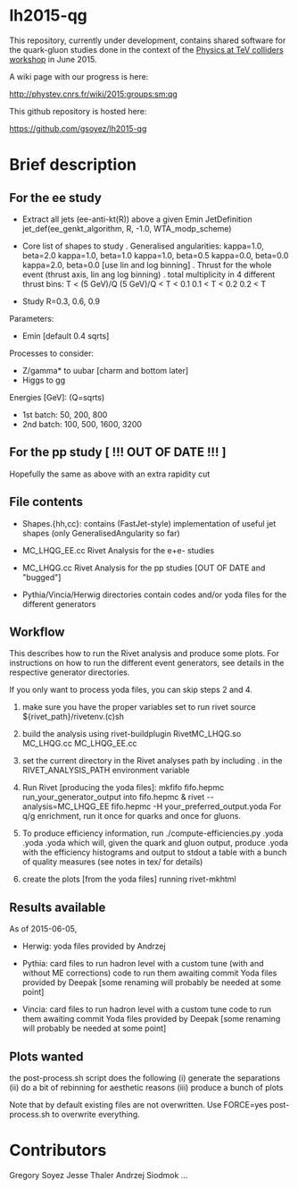 lh2015-qg
=========

This repository, currently under development, contains shared software
for the quark-gluon studies done in the context of the [Physics at TeV
colliders workshop](http://phystev.cnrs.fr/) in June 2015.

A wiki page with our progress is here:

http://phystev.cnrs.fr/wiki/2015:groups:sm:qg

This github repository is hosted here:

https://github.com/gsoyez/lh2015-qg


Brief description
=================

For the ee study
----------------

- Extract all jets (ee-anti-kt(R)) above a given Emin
  JetDefinition jet_def(ee_genkt_algorithm, R, -1.0, WTA_modp_scheme)

- Core list of shapes to study
    . Generalised angularities:
        kappa=1.0, beta=2.0
        kappa=1.0, beta=1.0
        kappa=1.0, beta=0.5
        kappa=0.0, beta=0.0
        kappa=2.0, beta=0.0
        [use lin and log binning]
    . Thrust for the whole event (thrust axis, lin ang log binning)
    . total multiplicity in 4 different thrust bins:
        T < (5 GeV)/Q
        (5 GeV)/Q < T < 0.1
        0.1 < T < 0.2
        0.2 < T

- Study R=0.3, 0.6, 0.9

Parameters:
 - Emin [default 0.4 sqrts]

Processes to consider:
 - Z/gamma* to uubar [charm and bottom later]
 - Higgs to gg

Energies [GeV]: (Q=sqrts)
 - 1st batch: 50, 200, 800
 - 2nd batch: 100, 500, 1600, 3200

For the pp study [ !!! OUT OF DATE !!! ]
----------------

Hopefully the same as above with an extra rapidity cut

File contents
-------------

- Shapes.{hh,cc}: contains (FastJet-style) implementation of useful
  jet shapes (only GeneralisedAngularity so far)

- MC_LHQG_EE.cc  Rivet Analysis for the e+e- studies

- MC_LHQG.cc     Rivet Analysis for the pp studies [OUT OF DATE and "bugged"]

- Pythia/Vincia/Herwig directories contain codes and/or yoda files for
  the different generators


Workflow
--------

This describes how to run the Rivet analysis and produce some
plots. For instructions on how to run the different event generators,
see details in the respective generator directories.

If you only want to process yoda files, you can skip steps 2 and 4.

1. make sure you have the proper variables set to run rivet
     source ${rivet_path}/rivetenv.(c)sh

2. build the analysis using
     rivet-buildplugin RivetMC_LHQG.so MC_LHQG.cc MC_LHQG_EE.cc

3. set the current directory in the Rivet analyses path by including . in 
   the RIVET_ANALYSIS_PATH environment variable

4. Run Rivet [producing the yoda files]:
     mkfifo fifo.hepmc
     run_your_generator_output into fifo.hepmc &
     rivet --analysis=MC_LHQG_EE fifo.hepmc -H your_preferred_output.yoda
   For q/g enrichment, run it once for quarks and once for gluons.

5. To produce efficiency information, run
     ./compute-efficiencies.py <quark>.yoda <gluon>.yoda <efficiency>.yoda
   which will, given the quark and gluon output, produce
   <efficiency>.yoda with the efficiency histograms and output to
   stdout a table with a bunch of quality measures (see notes in tex/
   for details)

6. create the plots [from the yoda files] running
     rivet-mkhtml <list of yoda files to plot>


Results available
-----------------

As of 2015-06-05, 

- Herwig: yoda files provided by Andrzej

- Pythia: card files to run hadron level with a custom tune (with and without ME corrections)
  code to run them awaiting commit
  Yoda files provided by Deepak [some renaming will probably be needed at some point]

- Vincia: card files to run hadron level with a custom tune
  code to run them awaiting commit
  Yoda files provided by Deepak [some renaming will probably be needed at some point]


Plots wanted
------------

the post-process.sh script does the following
   (i) generate the separations
  (ii) do a bit of rebinning for aesthetic reasons
 (iii) produce a bunch of plots

Note that by default existing files are not overwritten. Use FORCE=yes
post-process.sh to overwrite everything.


    

Contributors
============

Gregory Soyez
Jesse Thaler
Andrzej Siodmok
...
